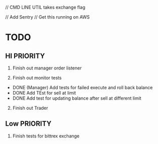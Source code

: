 



// CMD LINE UTIL takes exchange flag


// Add Sentry
// Get this running on AWS


# TODO

 ## HI PRIORITY
1. Finish out manager order listener


2. Finish out monitor tests
 - DONE (Manager) Add tests for failed execute and roll back balance
 - DONE Add TEst for sell at limit
 - DONE Add test for updating balance after sell at different limit

2. Finish out Trader


## Low PRIORITY
1. Finish tests for bittrex exchange



 